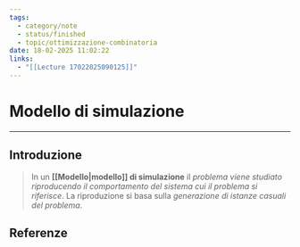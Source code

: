 ```yaml
---
tags:
  - category/note
  - status/finished
  - topic/ottimizzazione-combinatoria
date: 18-02-2025 11:02:22
links:
  - "[[Lecture 17022025090125]]"
---
```

# Modello di simulazione
---
## Introduzione
> In un **[[Modello|modello]] di simulazione** il _problema viene studiato riproducendo il comportamento del sistema cui il problema si riferisce_. La riproduzione si basa sulla _generazione di istanze casuali del problema_.

## Referenze